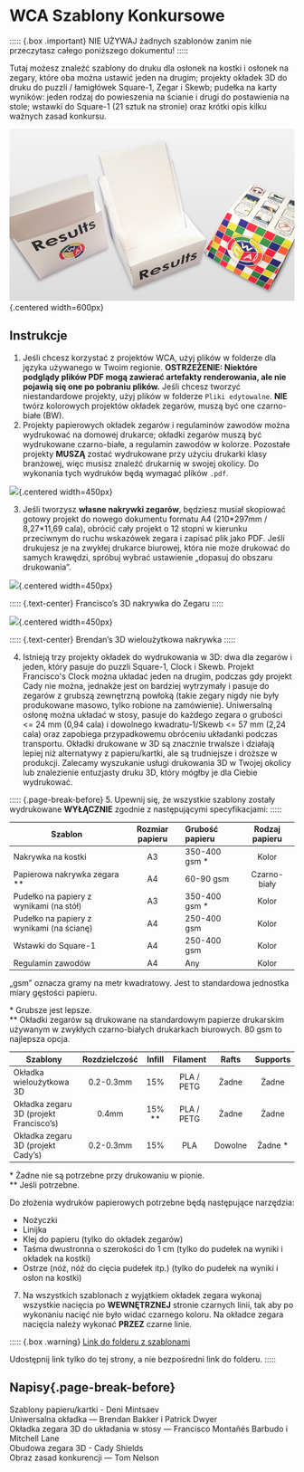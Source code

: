 # WCA Szablony Konkursowe

::::: {.box .important}
NIE UŻYWAJ żadnych szablonów zanim nie przeczytasz całego poniższego dokumentu!
:::::

Tutaj możesz znaleźć szablony do druku dla osłonek na kostki i osłonek na zegary, które oba można ustawić jeden na drugim; projekty okładek 3D do druku do puzzli / łamigłówek Square-1, Zegar i Skewb; pudełka na karty wyników: jeden rodzaj do powieszenia na ścianie i drugi do postawienia na stole; wstawki do Square-1 (21 sztuk na stronie) oraz krótki opis kilku ważnych zasad konkursu.

![](images/results_boxes_and_cube_cover.jpg){.centered width=600px}

## Instrukcje

1. Jeśli chcesz korzystać z projektów WCA, użyj plików w folderze dla języka używanego w Twoim regionie. **OSTRZEŻENIE: Niektóre podglądy plików PDF mogą zawierać artefakty renderowania, ale nie pojawią się one po pobraniu plików.** Jeśli chcesz tworzyć niestandardowe projekty, użyj plików w folderze `Pliki edytowalne`. **NIE** twórz kolorowych projektów okładek zegarów, muszą być one czarno-białe (BW).
2. Projekty papierowych okładek zegarów i regulaminów zawodów można wydrukować na domowej drukarce; okładki zegarów muszą być wydrukowane czarno-białe, a regulamin zawodów w kolorze. Pozostałe projekty **MUSZĄ** zostać wydrukowane przy użyciu drukarki klasy branżowej, więc musisz znaleźć drukarnię w swojej okolicy. Do wykonania tych wydruków będą wymagać plików `.pdf`.

![](images/paper_clock_covers.jpg){.centered width=450px}

3. Jeśli tworzysz **własne nakrywki zegarów**, będziesz musiał skopiować gotowy projekt do nowego dokumentu formatu A4 (210\*297mm / 8,27\*11,69 cala), obrócić cały projekt o 12 stopni w kierunku przeciwnym do ruchu wskazówek zegara i zapisać plik jako PDF. Jeśli drukujesz je na zwykłej drukarce biurowej, która nie może drukować do samych krawędzi, spróbuj wybrać ustawienie „dopasuj do obszaru drukowania”.

![](images/clock_in_3d_cover.jpg){.centered width=450px}

::::: {.text-center}
Francisco’s 3D nakrywka do Zegaru
:::::

![](images/sq1_in_3d_cover.jpg){.centered width=450px}

::::: {.text-center}
Brendan’s 3D wieloużytkowa nakrywka
:::::

4. Istnieją trzy projekty okładek do wydrukowania w 3D: dwa dla zegarów i jeden, który pasuje do puzzli Square-1, Clock i Skewb. Projekt Francisco's Clock można układać jeden na drugim, podczas gdy projekt Cady nie można, jednakże jest on bardziej wytrzymały i pasuje do zegarów z grubszą zewnętrzną powłoką (takie zegary nigdy nie były produkowane masowo, tylko robione na zamówienie). Uniwersalną osłonę można układać w stosy, pasuje do każdego zegara o grubości <= 24 mm (0,94 cala) i dowolnego kwadratu-1/Skewb <= 57 mm (2,24 cala) oraz zapobiega przypadkowemu obróceniu układanki podczas transportu. Okładki drukowane w 3D są znacznie trwalsze i działają lepiej niż alternatywy z papieru/kartki, ale są trudniejsze i droższe w produkcji. Zalecamy wyszukanie usługi drukowania 3D w Twojej okolicy lub znalezienie entuzjasty druku 3D, który mógłby je dla Ciebie wydrukować.

::::: {.page-break-before}
5. Upewnij się, że wszystkie szablony zostały wydrukowane **WYŁĄCZNIE** zgodnie z następującymi specyfikacjami:
:::::

| Szablon                                   | Rozmiar papieru | Grubość papieru | Rodzaj papieru |
| ----------------------------------------- | :-------------: | :-------------- | :------------: |
| Nakrywka na kostki                        |       A3        | 350-400 gsm \*  |     Kolor      |
| Papierowa nakrywka zegara \*\*            |       A4        | 60-90 gsm       |  Czarno-biały  |
| Pudełko na papiery z wynikami (na stół)   |       A3        | 350-400 gsm \*  |     Kolor      |
| Pudełko na papiery z wynikami (na ścianę) |       A4        | 250-400 gsm     |     Kolor      |
| Wstawki do Square-1                       |       A4        | 250-400 gsm     |     Kolor      |
| Regulamin zawodów                         |       A4        | Any             |     Kolor      |

„gsm” oznacza gramy na metr kwadratowy. Jest to standardowa jednostka miary gęstości papieru.

\* Grubsze jest lepsze.<br/>
\*\* Okładki zegarów są drukowane na standardowym papierze drukarskim używanym w zwykłych czarno-białych drukarkach biurowych. 80 gsm to najlepsza opcja.

| Szablony                                | Rozdzielczość |  Infill  |  Filament  |  Rafts  | Supports |
| --------------------------------------- | :-----------: | :------: | :--------: | :-----: | :------: |
| Okładka wieloużytkowa 3D                |   0.2-0.3mm   |   15%    | PLA / PETG |  Żadne  |  Żadne   |
| Okładka zegaru 3D (projekt Francisco’s) |     0.4mm     | 15% \*\* | PLA / PETG |  Żadne  |  Żadne   |
| Okładka zegaru 3D (projekt Cady’s)      |   0.2-0.3mm   |   15%    |    PLA     | Dowolne | Żadne \* |

\* Żadne nie są potrzebne przy drukowaniu w pionie.<br/>
\*\* Jeśli potrzebne.

Do złożenia wydruków papierowych potrzebne będą następujące narzędzia:

- Nożyczki
- Linijka
- Klej do papieru (tylko do okładek zegarów)
- Taśma dwustronna o szerokości do 1 cm (tylko do pudełek na wyniki i okładek na kostki)
- Ostrze (nóż, nóż do cięcia pudełek itp.) (tylko do pudełek na wyniki i osłon na kostki)

7. Na wszystkich szablonach z wyjątkiem okładek zegara wykonaj wszystkie nacięcia po **WEWNĘTRZNEJ** stronie czarnych linii, tak aby po wykonaniu nacięć nie było widać czarnego koloru. Na okładce zegara nacięcia należy wykonać **PRZEZ** czarne linie.

::::: {.box .warning}
[Link do folderu z szablonami ](https://drive.google.com/drive/folders/1EVqEWSqruZ8_vEJpUmqhFUqaikzgUkkP?usp=sharing)

Udostępnij link tylko do tej strony, a nie bezpośredni link do folderu.
:::::

## Napisy{.page-break-before}

Szablony papieru/kartki - Deni Mintsaev<br/>
Uniwersalna okładka — Brendan Bakker i Patrick Dwyer<br/>
Okładka zegara 3D do układania w stosy — Francisco Montañés Barbudo i Mitchell Lane<br/>
Obudowa zegara 3D - Cady Shields<br/>
Obraz zasad konkurencji — Tom Nelson
